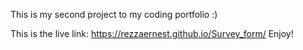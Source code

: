 This is my second project to my coding portfolio :)

This is the live link:
https://rezzaernest.github.io/Survey_form/
Enjoy!

